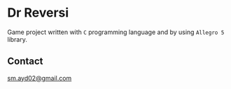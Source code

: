 # Dr Reversi
Game project written with `C` programming language and by using `Allegro 5` library.
## Contact
<sm.ayd02@gmail.com>
